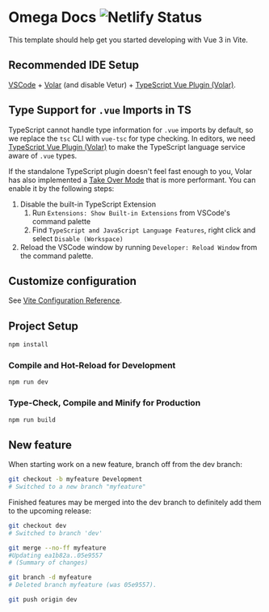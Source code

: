 <h1>Omega Docs <img alt="Netlify Status" src="https://api.netlify.com/api/v1/badges/d2c42e80-54e9-4c16-920c-2844a3ca23b7/deploy-status"></h1> 

This template should help get you started developing with Vue 3 in Vite.

## Recommended IDE Setup

[VSCode](https://code.visualstudio.com/) + [Volar](https://marketplace.visualstudio.com/items?itemName=Vue.volar) (and disable Vetur) + [TypeScript Vue Plugin (Volar)](https://marketplace.visualstudio.com/items?itemName=Vue.vscode-typescript-vue-plugin).

## Type Support for `.vue` Imports in TS

TypeScript cannot handle type information for `.vue` imports by default, so we replace the `tsc` CLI with `vue-tsc` for type checking. In editors, we need [TypeScript Vue Plugin (Volar)](https://marketplace.visualstudio.com/items?itemName=Vue.vscode-typescript-vue-plugin) to make the TypeScript language service aware of `.vue` types.

If the standalone TypeScript plugin doesn't feel fast enough to you, Volar has also implemented a [Take Over Mode](https://github.com/johnsoncodehk/volar/discussions/471#discussioncomment-1361669) that is more performant. You can enable it by the following steps:

1. Disable the built-in TypeScript Extension
   1. Run `Extensions: Show Built-in Extensions` from VSCode's command palette
   2. Find `TypeScript and JavaScript Language Features`, right click and select `Disable (Workspace)`
2. Reload the VSCode window by running `Developer: Reload Window` from the command palette.

## Customize configuration

See [Vite Configuration Reference](https://vitejs.dev/config/).

## Project Setup

```sh
npm install
```

### Compile and Hot-Reload for Development

```sh
npm run dev
```

### Type-Check, Compile and Minify for Production

```sh
npm run build
```



<!--https://nvie.com/posts/a-successful-git-branching-model/-->

## New feature

When starting work on a new feature, branch off from the dev branch: 
```sh
git checkout -b myfeature Development
# Switched to a new branch "myfeature"
```

Finished features may be merged into the dev branch to definitely add them to the upcoming release:
```sh
git checkout dev
# Switched to branch 'dev'
```

```sh
git merge --no-ff myfeature
#Updating ea1b82a..05e9557
# (Summary of changes)
```


```sh
git branch -d myfeature
# Deleted branch myfeature (was 05e9557).
```

```sh
git push origin dev
```